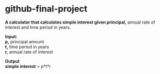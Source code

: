 # github-final-project

**A calculator that calculates simple interest given principal,** annual rate of interest and time period in years.<br>

**Input:**<br>
     	**p,** principal amount<br>
      	**t,** time period in years<br>
	**r,** annual rate of interest<br>
	
**Output<br>
   		simple interest** = p\*t\*r
